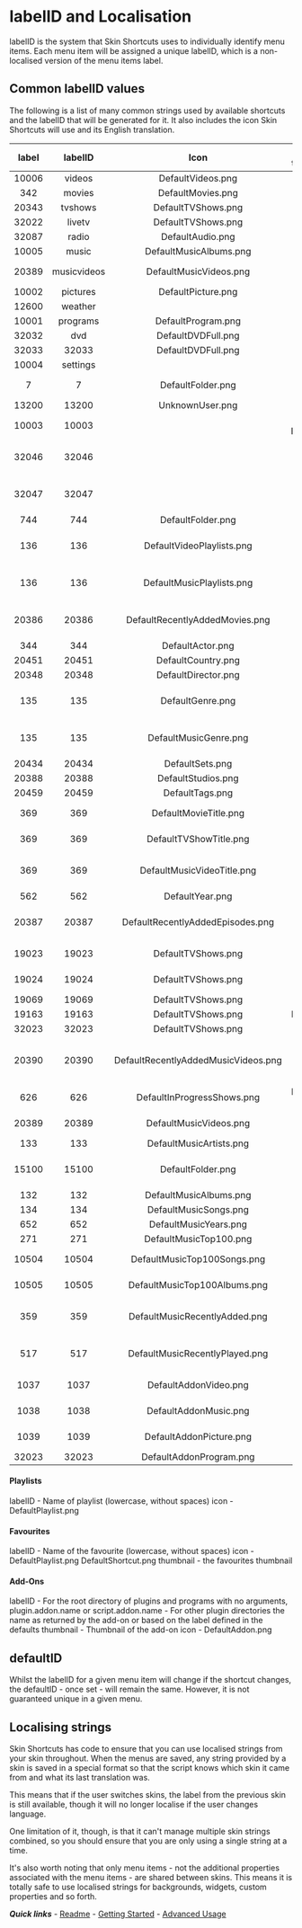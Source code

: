 # labelID and Localisation

labelID is the system that Skin Shortcuts uses to individually identify menu items. Each menu item will be assigned a unique labelID, which is a non-localised version of the menu items label.

## Common labelID values

The following is a list of many common strings used by available shortcuts and the labelID that will be generated for it. It also includes the icon Skin Shortcuts will use and its English translation.

| label | labelID | Icon | English translation |
| :---: | :-----: | :--: | :-----------------: |
| 10006 | videos | DefaultVideos.png | Videos |
| 342 | movies | DefaultMovies.png | Movies |
| 20343 | tvshows | DefaultTVShows.png | TV Shows |
| 32022 | livetv | DefaultTVShows.png | Live TV |
| 32087 | radio | DefaultAudio.png | Radio |
| 10005 | music | DefaultMusicAlbums.png | Music |
| 20389 | musicvideos | DefaultMusicVideos.png | Music Videos |
| 10002 | pictures | DefaultPicture.png | Pictures |
| 12600 | weather | | Weather |
| 10001 | programs | DefaultProgram.png | Programs |
| 32032 | dvd | DefaultDVDFull.png | DVD |
| 32033 | 32033 | DefaultDVDFull.png | Eject DVD |
| 10004 | settings | | Settings |
| 7 | 7 | DefaultFolder.png | File Manager |
| 13200 | 13200 | UnknownUser.png	 | Profiles |
| 10003 | 10003 | | System Information |
| 32046 | 32046 | | Update video library |
| 32047 | 32047 | | Update audio library |
| 744 | 744 | DefaultFolder.png | Files |
| 136 | 136 | DefaultVideoPlaylists.png | Playlists (video library) |
| 136 | 136 | DefaultMusicPlaylists.png | Playlists (music library) |
| 20386 | 20386 | DefaultRecentlyAddedMovies.png | Recently Added Movies |
| 344 | 344 | DefaultActor.png | Actors |
| 20451 | 20451 | DefaultCountry.png | Countries |
| 20348 | 20348 | DefaultDirector.png | Directors |
| 135 | 135 | DefaultGenre.png | Genres (video library) |
| 135 | 135 | DefaultMusicGenre.png | Genres (music library) |
| 20434 | 20434 | DefaultSets.png	 | Sets |
| 20388 | 20388 | DefaultStudios.png | Studios |
| 20459 | 20459 | DefaultTags.png	 | Tags |
| 369 | 369 | DefaultMovieTitle.png | Title (movies) |
| 369 | 369 | DefaultTVShowTitle.png | Title (tv shows) |
| 369 | 369 | DefaultMusicVideoTitle.png | Title (music videos) |
| 562 | 562 | DefaultYear.png | Year |
| 20387 | 20387 | DefaultRecentlyAddedEpisodes.png | Recently Added Episodes
| 19023 | 19023 | DefaultTVShows.png | TV Channels |
| 19024 | 19024 | DefaultTVShows.png | Radio Channels |
| 19069 | 19069 | DefaultTVShows.png | EPG |
| 19163 | 19163 | DefaultTVShows.png | Recordings |
| 32023 | 32023 | DefaultTVShows.png | Timers |
| 20390 | 20390 | DefaultRecentlyAddedMusicVideos.png | Recently Added Music Videos |
| 626 | 626 | DefaultInProgressShows.png | In Progress TV Shows |
| 20389 | 20389 | DefaultMusicVideos.png | Music Videos |
| 133 | 133 | DefaultMusicArtists.png | Artists |
| 15100 | 15100 | DefaultFolder.png | Library (music library) |
| 132 | 132 | DefaultMusicAlbums.png | Albums |
| 134 | 134 | DefaultMusicSongs.png | Songs |
| 652 | 652 | DefaultMusicYears.png | Years |
| 271 | 271 | DefaultMusicTop100.png | Top 100 |
| 10504 | 10504 | DefaultMusicTop100Songs.png | Top 100 Songs |
| 10505 | 10505 | DefaultMusicTop100Albums.png | Top 100 Albums |
| 359 | 359 | DefaultMusicRecentlyAdded.png | Recently Added Albums |
| 517 | 517 | DefaultMusicRecentlyPlayed.png | Recently Played Albums |
| 1037 | 1037 | DefaultAddonVideo.png | Video Add-ons |
| 1038 | 1038 | DefaultAddonMusic.png | Music Add-ons |
| 1039 | 1039 | DefaultAddonPicture.png | Picture Add-ons |
| 32023 | 32023 | DefaultAddonProgram.png | Programs |

#### Playlists

labelID - Name of playlist (lowercase, without spaces)
icon - DefaultPlaylist.png

#### Favourites

labelID - Name of the favourite (lowercase, without spaces)
icon	- DefaultPlaylist.png
		  DefaultShortcut.png
thumbnail - the favourites thumbnail
			
#### Add-Ons

labelID - For the root directory of plugins and programs with no arguments, plugin.addon.name or script.addon.name
        - For other plugin directories the name as returned by the add-on or based on the label defined in the defaults
thumbnail - Thumbnail of the add-on
icon - DefaultAddon.png		

## defaultID

Whilst the labelID for a given menu item will change if the shortcut changes, the defaultID - once set - will remain the same. However, it is not guaranteed unique in a given menu.

## Localising strings

Skin Shortcuts has code to ensure that you can use localised strings from your skin throughout. When the menus are saved, any string provided by a skin is saved in a special format so that the script knows which skin it came from and what its last translation was.

This means that if the user switches skins, the label from the previous skin is still available, though it will no longer localise if the user changes language.

One limitation of it, though, is that it can't manage multiple skin strings combined, so you should ensure that you are only using a single string at a time.

It's also worth noting that only menu items - not the additional properties associated with the menu items - are shared between skins. This means it is totally safe to use localised strings for backgrounds, widgets, custom properties and so forth.

***Quick links*** - [Readme](../README.md) - [Getting Started](./started/Getting%20Started.md) - [Advanced Usage](./advanced/Advanced%20Usage.md)